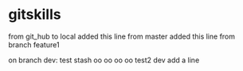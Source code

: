 # gitskills
from git_hub to local
added this line from master
added this line from branch feature1


on branch dev:
test stash oo oo oo oo
test2 dev add a line
